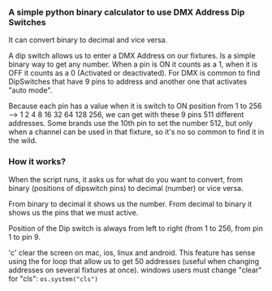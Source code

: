 ### A simple python binary calculator to use DMX Address Dip Switches
It can convert binary to decimal and vice versa.

A dip switch allows us to enter a DMX Address on our fixtures. Is a simple binary way to get any number. When a pin is ON it counts as a 1, when it is OFF it counts as a 0 (Activated or deactivated).
For DMX is common to find DipSwitches that have 9 pins to address and another one that activates "auto mode". 

Because each pin has a value when it is switch to ON position from 1 to 256 --> 1 2 4 8 16 32 64 128 256, we can get with these 9 pins 511 different addresses. Some brands use the 10th pin to set the number 512, but only when a channel can be used in that fixture, so it's no so common to find it in the wild.

###  How it works?
When the script runs, it asks us for what do you want to convert, from binary (positions of dipswitch pins) to decimal (number) or vice versa.

From binary to decimal it shows us the number. From decimal to binary it shows us the pins that we must active.

Position of the Dip switch is always from left to right (from 1 to 256, from pin 1 to pin 9.

'c' clear the screen on mac, ios, linux and android. This feature has sense using the for loop that allow us to get 50 addresses (useful when changing addresses on several fixtures at once).
windows users must change "clear" for "cls":
`os.system("cls")`
